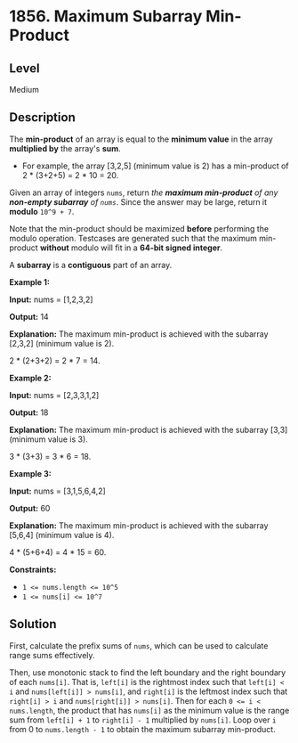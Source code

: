 # 1856. Maximum Subarray Min-Product
## Level
Medium

## Description
The **min-product** of an array is equal to the **minimum value** in the array **multiplied by** the array's **sum**.

* For example, the array [3,2,5] (minimum value is 2) has a min-product of 2 * (3+2+5) = 2 * 10 = 20.

Given an array of integers `nums`, return *the **maximum min-product** of any **non-empty subarray** of `nums`*. Since the answer may be large, return it **modulo** `10^9 + 7`.

Note that the min-product should be maximized **before** performing the modulo operation. Testcases are generated such that the maximum min-product **without** modulo will fit in a **64-bit signed integer**.

A **subarray** is a **contiguous** part of an array.

**Example 1:**

**Input:** nums = [1,2,3,2]

**Output:** 14

**Explanation:** The maximum min-product is achieved with the subarray [2,3,2] (minimum value is 2).

2 * (2+3+2) = 2 * 7 = 14.

**Example 2:**

**Input:** nums = [2,3,3,1,2]

**Output:** 18

**Explanation:** The maximum min-product is achieved with the subarray [3,3] (minimum value is 3).

3 * (3+3) = 3 * 6 = 18.

**Example 3:**

**Input:** nums = [3,1,5,6,4,2]

**Output:** 60

**Explanation:** The maximum min-product is achieved with the subarray [5,6,4] (minimum value is 4).

4 * (5+6+4) = 4 * 15 = 60.

**Constraints:**

* `1 <= nums.length <= 10^5`
* `1 <= nums[i] <= 10^7`

## Solution
First, calculate the prefix sums of `nums`, which can be used to calculate range sums effectively.

Then, use monotonic stack to find the left boundary and the right boundary of each `nums[i]`. That is, `left[i]` is the rightmost index such that `left[i] < i` and `nums[left[i]] > nums[i]`, and `right[i]` is the leftmost index such that `right[i] > i` and `nums[right[i]] > nums[i]`. Then for each `0 <= i < nums.length`, the product that has `nums[i]` as the minimum value is the range sum from `left[i] + 1` to `right[i] - 1` multiplied by `nums[i]`. Loop over `i` from 0 to `nums.length - 1` to obtain the maximum subarray min-product.
